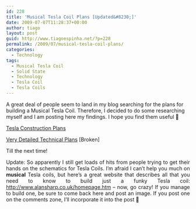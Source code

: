 ```yaml
---
id: 228
title: 'Musical Tesla Coil Plans [Updated&#8230;]'
date: 2009-07-07T11:28:37+00:00
author: tiago
layout: post
guid: http://www.tiagoespinha.net/?p=228
permalink: /2009/07/musical-tesla-coil-plans/
categories:
  - Technology
tags:
  - Musical Tesla Coil
  - Solid State
  - Technology
  - Tesla Coil
  - Tesla Coils
---
```

A great deal of people seem to land in my blog searching for the plans for building a Musical Tesla Coil. Therefore, I decided to do some researching myself and I am posting here my findings. I hope you find them useful 🙂

[Tesla Construction Plans](https://www.tiagoespinha.net/wp-content/uploads/2009/07/259168-Tesla-Coil-Construction-Plans.pdf)

<a href="http://www.uoguelph.ca/~antoon/circ/hv/ss-tesla/ss-tesla.html" target="_blank">Very Detailed Technical Plans</a> [Broken]

Till the next time!

<p style="text-align: justify;">
  Update: So apparently I still get loads of hits from people trying to get their hands on the schematics for Tesla Coils. I&#8217;m afraid I can&#8217;t help you much on <strong>musical</strong> Tesla coils, but here&#8217;s a great website that describes all that you need to know to build just a funky Tesla coil: <a href="http://www.alansharp.co.uk/homepage.htm">http://www.alansharp.co.uk/homepage.htm</a> &#8211; now, go crazy! If you manage to build one, be sure to come back here and post an image. If you post one on the comments zone, I&#8217;ll incorporate it into the post 🙂
</p>